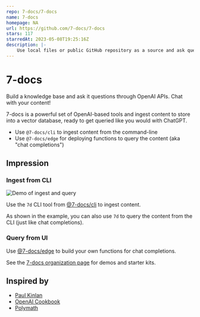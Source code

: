 ```yaml
---
repo: 7-docs/7-docs
name: 7-docs
homepage: NA
url: https://github.com/7-docs/7-docs
stars: 117
starredAt: 2023-05-08T19:25:16Z
description: |-
    Use local files or public GitHub repository as a source and ask questions through ChatGPT about it
---
```


# 7-docs

Build a knowledge base and ask it questions through OpenAI APIs. Chat with your content!

7-docs is a powerful set of OpenAI-based tools and ingest content to store into a vector database, ready to get queried
like you would with ChatGPT.

- Use `@7-docs/cli` to ingest content from the command-line
- Use `@7-docs/edge` for deploying functions to query the content (aka "chat completions")

## Impression

### Ingest from CLI

![Demo of ingest and query][1]

Use the `7d` CLI tool from [@7-docs/cli][2] to ingest content.

As shown in the example, you can also use `7d` to query the content from the CLI (just like chat completions).

### Query from UI

Use [@7-docs/edge][3] to build your own functions for chat completions.

See the [7-docs organization page][4] for demos and starter kits.

## Inspired by

- [Paul Kinlan][5]
- [OpenAI Cookbook][6]
- [Polymath][7]

[1]: ./assets/ingest-and-query.gif
[2]: https://github.com/7-docs/7-docs/blob/main/packages/cli/README.md
[3]: https://github.com/7-docs/7-docs/blob/main/packages/edge/README.md
[4]: https://github.com/7-docs
[5]: https://github.com/PaulKinlan/paul.kinlan.me
[6]: https://github.com/openai/openai-cookbook
[7]: https://github.com/polymath-ai/polymath-ai

